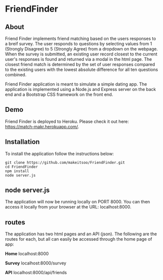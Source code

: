 # FriendFinder

## About
Friend Finder implements friend matching based on the users responses to a breif survey. The user responds to questions by selecting values from 1 (Strongly Disagree) to 5 (Strongly Agree) from a dropdown on the webpage. When the survey is submitted, an existing user record closest to the current user's responses is found and returned via a modal in the html page. The closest friend match is determined by the set of user responses compared to the existing users with the lowest absolute difference for all ten questions combined.

Friend Finder application is meant to simulate a simple dating app. The application is implemented using a Node.js and Express server on the back end and a Bootstrap CSS framework on the front end.

## Demo
Friend Finder is deployed to Heroku. Please check it out here: https://match-makr.herokuapp.com/.

## Installation
To install the application follow the instructions below:
```
git clone https://github.com/makeitsoo/FriendFinder.git
cd FriendFinder
npm install
node server.js
```
## node server.js
The application will now be running locally on PORT 8000. You can then access it locally from your browser at the URL: localhost:8000.

## routes
The application has two html pages and an API (json). The following are the routes for each, but all can easily be accessed through the home page of app: 

**Home**
localhost:8000

**Survey**
localhost:8000/survey

**API**
localhost:8000/api/friends

